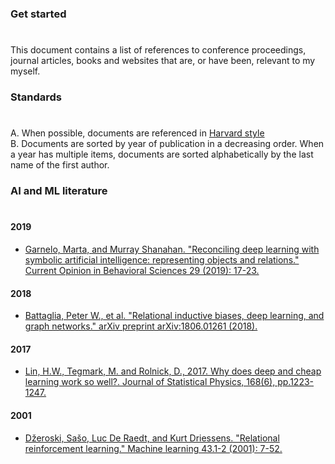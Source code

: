 ### Get started
#
This document contains a list of references to conference proceedings, journal articles, books and websites that are, or have been, relevant to my myself.

### Standards
#
A. When possible, documents are referenced in [Harvard style](https://www.imperial.ac.uk/admin-services/library/learning-support/reference-management/harvard-style/)  
B. Documents are sorted by year of publication in a decreasing order. When a year has multiple items, documents are sorted alphabetically by the last name of the first author.  

### AI and ML literature
# 

#### 2019
- [Garnelo, Marta, and Murray Shanahan. "Reconciling deep learning with symbolic artificial intelligence: representing objects and relations." Current Opinion in Behavioral Sciences 29 (2019): 17-23.](https://spiral.imperial.ac.uk/bitstream/10044/1/67796/2/GarneloShanahanCurrOpBehSci2019.pdf)

#### 2018
- [Battaglia, Peter W., et al. "Relational inductive biases, deep learning, and graph networks." arXiv preprint arXiv:1806.01261 (2018).](https://arxiv.org/abs/1806.01261)

#### 2017
- [Lin, H.W., Tegmark, M. and Rolnick, D., 2017. Why does deep and cheap learning work so well?. Journal of Statistical Physics, 168(6), pp.1223-1247.](https://arxiv.org/abs/1608.08225)


#### 2001
- [Džeroski, Sašo, Luc De Raedt, and Kurt Driessens. "Relational reinforcement learning." Machine learning 43.1-2 (2001): 7-52.](https://link.springer.com/article/10.1023/A:1007694015589)
